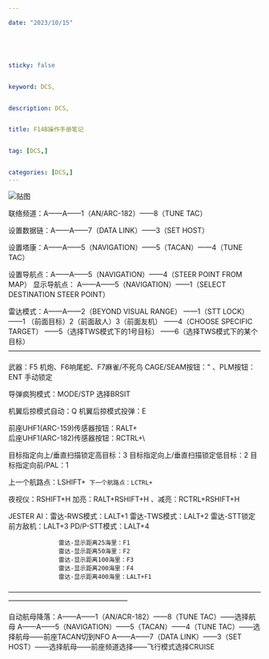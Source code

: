 ```yaml
---

date: "2023/10/15"





sticky: false


keyword: DCS,


description: DCS,


title: F14B操作手册笔记


tag: [DCS,]


categories: [DCS,]
---
```

![贴图](https://www.digitalcombatsimulator.com/upload/iblock/1b9/F14.jpg)

联络频道：A——A——1（AN/ARC-182）——8（TUNE TAC）

设置数据链：A——A——7（DATA LINK）——3（SET HOST）

设置塔康：A——A——5（NAVIGATION）——5（TACAN）——4（TUNE TAC）

设置导航点：A——A——5（NAVIGATION）——4（STEER POINT FROM MAP）
显示导航点： A——A——5（NAVIGATION）——1（SELECT DESTINATION STEER POINT）

雷达模式：A——A——2（BEYOND VISUAL RANGE）
                                                                            ——1（STT LOCK）——1 （前面目标）2（前面敌人）3（前面友机）
                                                                                                         ——4（CHOOSE SPECIFIC TARGET）
                                                                                                         ——5（选择TWS模式下的1号目标）
                                                                                                         ——6（选择TWS模式下的某个目标）
————————————————————————————————————

武器：F5 机炮、F6响尾蛇、F7麻雀/不死鸟
          CAGE/SEAM按钮：" 、PLM按钮：ENT 手动锁定

导弹疯狗模式：MODE/STP 选择BRSIT

机翼后掠模式自动：Q
机翼后掠模式投弹：E

前座UHF1(ARC-159)传感器按钮：RALT+\
后座UHF1(ARC-182)传感器按钮：RCTRL+\

目标指定向上/垂直扫描锁定高目标：3
目标指定向上/垂直扫描锁定低目标：2
目标指定向前/PAL：1

上一个航路点：LSHIFT+`
下一个航路点：LCTRL+`

夜视仪：RSHIFT+H
加亮：RALT+RSHIFT+H 、减亮：RCTRL+RSHIFT+H

JESTER AI：雷达-RWS模式：LALT+1 
                  雷达-TWS模式：LALT+2
                  雷达-STT锁定前方敌机：LALT+3
                          PD/P-STT模式：LALT+4

                  雷达-显示距离25海里：F1
                  雷达-显示距离50海里：F2
                  雷达-显示距离100海里：F3
                  雷达-显示距离200海里：F4
                  雷达-显示距离400海里：LALT+F1

—————————————————————————————————————————————————————

自动航母降落：A——A——1（AN/ACR-182）——8（TUNE TAC）——选择航母
A——A——5（NAVIGATION）——5（TACAN）——4（TUNE TAC）——选择航母——前座TACAN切到NFO
A——A——7（DATA LINK）——3（SET HOST）——选择航母——前座频道选择——飞行模式选择CRUISE